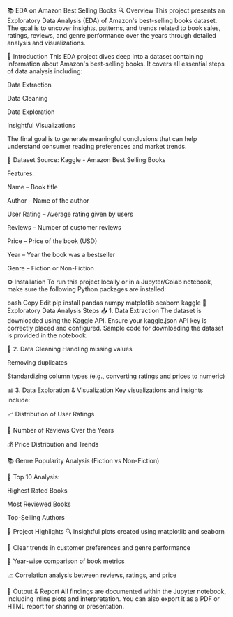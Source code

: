 📚 EDA on Amazon Best Selling Books
🔍 Overview
This project presents an Exploratory Data Analysis (EDA) of Amazon's best-selling books dataset. The goal is to uncover insights, patterns, and trends related to book sales, ratings, reviews, and genre performance over the years through detailed analysis and visualizations.

📘 Introduction
This EDA project dives deep into a dataset containing information about Amazon's best-selling books. It covers all essential steps of data analysis including:

Data Extraction

Data Cleaning

Data Exploration

Insightful Visualizations

The final goal is to generate meaningful conclusions that can help understand consumer reading preferences and market trends.

📂 Dataset
Source: Kaggle - Amazon Best Selling Books

Features:

Name – Book title

Author – Name of the author

User Rating – Average rating given by users

Reviews – Number of customer reviews

Price – Price of the book (USD)

Year – Year the book was a bestseller

Genre – Fiction or Non-Fiction

⚙️ Installation
To run this project locally or in a Jupyter/Colab notebook, make sure the following Python packages are installed:

bash
Copy
Edit
pip install pandas numpy matplotlib seaborn kaggle
🔁 Exploratory Data Analysis Steps
📥 1. Data Extraction
The dataset is downloaded using the Kaggle API. Ensure your kaggle.json API key is correctly placed and configured. Sample code for downloading the dataset is provided in the notebook.

🧹 2. Data Cleaning
Handling missing values

Removing duplicates

Standardizing column types (e.g., converting ratings and prices to numeric)

📊 3. Data Exploration & Visualization
Key visualizations and insights include:

📈 Distribution of User Ratings

📅 Number of Reviews Over the Years

💰 Price Distribution and Trends

📚 Genre Popularity Analysis (Fiction vs Non-Fiction)

👑 Top 10 Analysis:

Highest Rated Books

Most Reviewed Books

Top-Selling Authors

📌 Project Highlights
🔍 Insightful plots created using matplotlib and seaborn

🧠 Clear trends in customer preferences and genre performance

📅 Year-wise comparison of book metrics

📈 Correlation analysis between reviews, ratings, and price

🧾 Output & Report
All findings are documented within the Jupyter notebook, including inline plots and interpretation. You can also export it as a PDF or HTML report for sharing or presentation.

